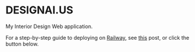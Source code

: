 # DESIGNAI.US
My Interior Design Web application.

For a step-by-step guide to deploying on [Railway](https://railway.app/?referralCode=alphasec), see [this](https://alphasec.io/how-to-deploy-a-python-flask-app-on-railway/) post, or click the button below.

